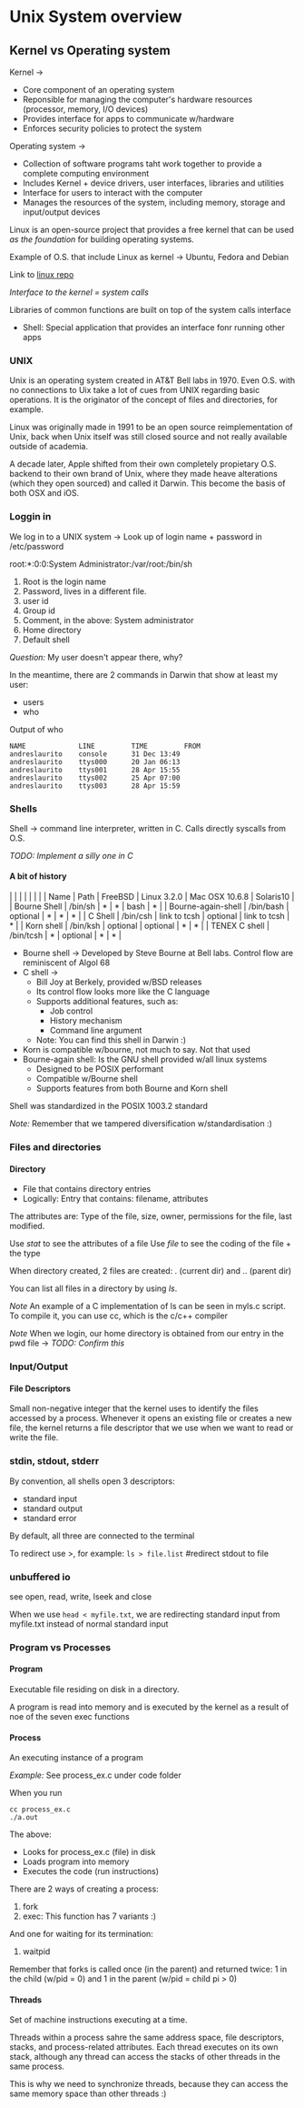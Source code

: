# Unix System overview

## Kernel vs Operating system

Kernel -> 
- Core component of an operating system
- Reponsible for managing the computer's hardware resources (processor, memory, I/O devices)
- Provides interface for apps to communicate w/hardware
- Enforces security policies to protect the system

Operating system ->
- Collection of software programs taht work together to provide a complete computing environment
- Includes Kernel + device drivers, user interfaces, libraries and utilities
- Interface for users to interact with the computer
- Manages the resources of the system, including memory, storage and input/output devices

Linux is an open-source project that provides a free kernel that can be used *as the foundation*
for building operating systems.

Example of O.S. that include Linux as kernel -> Ubuntu, Fedora and Debian

Link to [linux repo](https://github.com/torvalds/linux)


*Interface to the kernel = system calls*

Libraries of common functions are built on top of the system calls interface

- Shell: Special application that provides an interface fonr running other apps


### UNIX

Unix is an operating system created in AT&T Bell labs in 1970. Even O.S. with no connections
to Uix take a lot of cues from UNIX regarding basic operations. It is the originator of 
the concept of files and directories, for example.

Linux was originally made in 1991 to be an open source reimplementation of Unix, back when 
Unix itself was still closed source and not really available outside of academia.

A decade later, Apple shifted from their own completely propietary O.S. backend to their 
own brand of Unix, where they made heave alterations (which they open sourced) and called it
Darwin. This become the basis of both OSX and iOS.

### Loggin in

We log in to a UNIX system -> Look up of login name + password in /etc/password

root:*:0:0:System Administrator:/var/root:/bin/sh

1. Root is the login name
2. Password, lives in a different file.
3. user id
4. Group id
5. Comment, in the above: System administrator
6. Home directory
7. Default shell

*Question:* My user doesn't appear there, why?

In the meantime, there are 2 commands in Darwin that show at least my user:

- users
- who

Output of who

```
NAME             LINE         TIME         FROM
andreslaurito    console      31 Dec 13:49 
andreslaurito    ttys000      20 Jan 06:13 
andreslaurito    ttys001      28 Apr 15:55 
andreslaurito    ttys002      25 Apr 07:00 
andreslaurito    ttys003      28 Apr 15:59 
```

### Shells

Shell -> command line interpreter, written in C. Calls directly syscalls from O.S. 

*TODO: Implement a silly one in C*

#### A bit of history

|                    |           |              |             |                |           |
| Name               | Path      | FreeBSD      | Linux 3.2.0 | Mac OSX 10.6.8 | Solaris10 |
| Bourne Shell       | /bin/sh   | *            | *           | bash           | *         |
| Bourne-again-shell | /bin/bash | optional     | *           | *              | *         |
| C Shell            | /bin/csh  | link to tcsh | optional    | link to tcsh   | *         |
| Korn shell         | /bin/ksh  | optional     | optional    | *              | *         |
| TENEX C shell      | /bin/tcsh | *            | optional    | *              | *         |


- Bourne shell -> Developed by Steve Bourne at Bell labs. Control flow are reminiscent of Algol 68
- C shell -> 
  - Bill Joy at Berkely, provided w/BSD releases
  - Its control flow looks more like the C language
  - Supports additional features, such as:
	- Job control
	- History mechanism
	- Command line argument
  - Note: You can find this shell in Darwin :)
- Korn is compatible w/bourne, not much to say. Not that used
- Bourne-again shell: Is the GNU shell provided w/all linux systems
	- Designed to be POSIX performant
	- Compatible w/Bourne shell
	- Supports features from both Bourne and Korn shell
	
Shell was standardized in the POSIX 1003.2 standard 

*Note:* Remember that we tampered diversification w/standardisation :)


### Files and directories

#### Directory

- File that contains directory entries
- Logically: Entry that contains: filename, attributes

The attributes are: Type of the file, size, owner, permissions for the file, last modified. 

Use *stat* to see the attributes of a file
Use *file* to see the coding of the file + the type

When directory created, 2 files are created: . (current dir) and .. (parent dir)


You can list all files in a directory by using *ls*. 

*Note* An example of a C implementation of ls can be seen in myls.c script. 
To compile it, you can use cc, which is the c/c++ compiler

*Note* When we login, our home directory is obtained from our entry in the pwd file -> *TODO: Confirm this*

### Input/Output

#### File Descriptors

Small non-negative integer that the kernel uses to identify the files accessed by a process.
Whenever it opens an existing file or creates a new file, the kernel returns a file
descriptor that we use  when we want to read or write the file.

### stdin, stdout, stderr

By convention, all shells open 3 descriptors:
- standard input 
- standard output
- standard error

By default, all three are connected to the terminal

To redirect use >, for example: `ls > file.list` #redirect stdout to file

### unbuffered io

see open, read, write, lseek and close

When we use `head < myfile.txt`, we are redirecting standard input from myfile.txt instead of 
normal standard input

### Program vs Processes

#### Program

Executable file residing on disk in a directory. 

A program is read into memory and is executed by the kernel 
as a result of noe of the seven exec functions

#### Process

An executing instance of a program

*Example:* See process_ex.c under code folder

When you run 

```
cc process_ex.c
./a.out
```
The above:
- Looks for process_ex.c (file) in disk
- Loads program into memory
- Executes the code (run instructions)

There are 2 ways of creating a process:
1. fork
2. exec: This function has 7 variants :)

And one for waiting for its termination:

1. waitpid

Remember that forks is called once (in the parent) and
returned twice: 1 in the child (w/pid = 0) and 1 in the parent (w/pid = child pi > 0)

#### Threads

Set of machine instructions executing at a time. 

Threads within a process sahre the same address space, file descriptors, stacks, and
process-related attributes. Each thread executes on its own stack, although any 
thread can access the stacks of other threads in the same process. 

This is why we need to synchronize threads, because they can access the same memory
space than other threads :)
